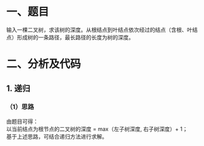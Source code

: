 # 一、题目
输入一棵二叉树，求该树的深度。从根结点到叶结点依次经过的结点（含根、叶结点）形成树的一条路径，最长路径的长度为树的深度。  
# 二、分析及代码
## 1. 递归
### （1）思路
由题目可得：  
以当前结点为根节点的二叉树的深度 = max（左子树深度, 右子树深度）+ 1；  
基于上述思路，可结合递归方法进行求解。    
